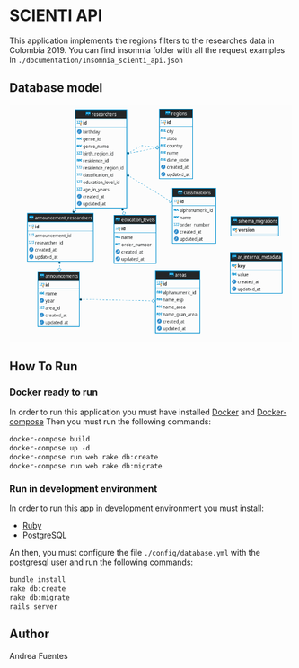 # SCIENTI API

This application implements the regions filters to the researches data in Colombia 2019.
You can find insomnia folder with all the request examples in `./documentation/Insomnia_scienti_api.json`

## Database model
![model](documentation/db_model.png)

## How To Run

### Docker ready to run

In order to run this application you must have installed [Docker](https://www.docker.com/products/docker-desktop) and [Docker-compose](https://docs.docker.com/compose/install/)
Then you must run the following commands:

```shell
docker-compose build
docker-compose up -d
docker-compose run web rake db:create
docker-compose run web rake db:migrate
```

### Run in development environment

In order to run this app in development environment you must install:
* [Ruby](https://www.ruby-lang.org/en/downloads/)
* [PostgreSQL](https://www.postgresql.org/download/)

An then, you must configure the file `./config/database.yml` with the postgresql user and run the following commands:

```shell
bundle install
rake db:create
rake db:migrate
rails server
```

## Author
Andrea Fuentes
